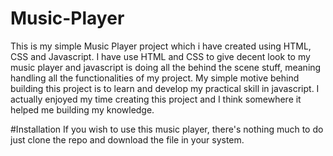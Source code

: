 # Music-Player
This is my simple Music Player project which i have created using HTML, CSS and Javascript. I have use HTML and CSS to give decent look to my music player and javascript is doing all the behind the scene stuff, meaning handling all the functionalities of my project. My simple motive behind building this project is to learn and develop my practical skill in javascript. I actually enjoyed my time creating this project and I think somewhere it helped me building my knowledge.

#Installation
If you wish to use this music player, there's nothing much to do just clone the repo and download the file in your system.
